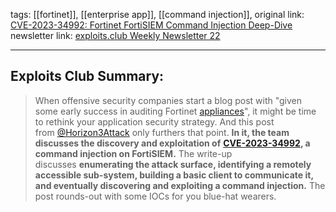 tags:  [[fortinet]], [[enterprise app]], [[command injection]], 
original link: [CVE-2023-34992: Fortinet FortiSIEM Command Injection Deep-Dive](https://www.horizon3.ai/attack-research/cve-2023-34992-fortinet-fortisiem-command-injection-deep-dive/?ref=blog.exploits.club)
newsletter link: [exploits.club Weekly Newsletter 22](https://blog.exploits.club/exploits-club-weekly-newsletter-22/) 

---
## Exploits Club Summary:
> When offensive security companies start a blog post with "given some early success in auditing Fortinet [appliances](https://www.horizon3.ai/attack-research/attack-blogs/fortiwlm-the-almost-story-for-the-forti-forty/?ref=blog.exploits.club)", it might be time to rethink your application security strategy. And this post from [@Horizon3Attack](https://twitter.com/Horizon3Attack?ref=blog.exploits.club) only furthers that point. **In it, the team discusses the discovery and exploitation of** [**CVE-2023-34992**](https://www.fortiguard.com/psirt/FG-IR-23-130?ref=blog.exploits.club)**, a command injection on FortiSIEM.** The write-up discusses **enumerating the attack surface, identifying a remotely accessible sub-system, building a basic client to communicate it, and eventually discovering and exploiting a command injection.** The post rounds-out with some IOCs for you blue-hat wearers.